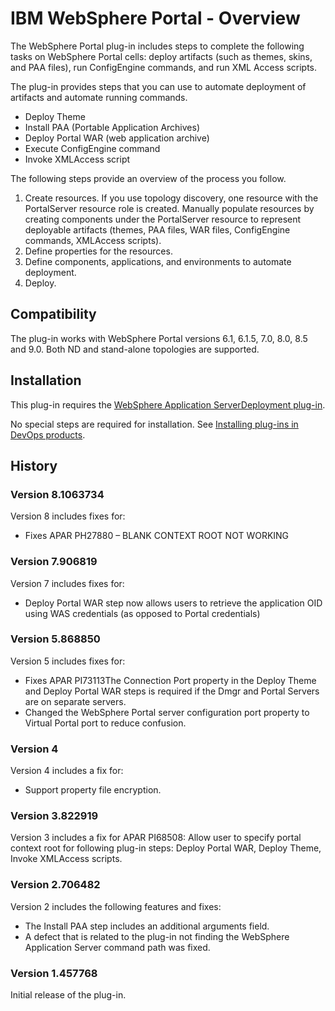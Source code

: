 
# IBM WebSphere Portal - Overview

The WebSphere Portal plug-in includes steps to complete the following tasks on WebSphere Portal cells: deploy artifacts (such as themes, skins, and PAA files), run ConfigEngine commands, and run XML Access scripts.

The plug-in provides steps that you can use to automate deployment of artifacts and automate running commands.

* Deploy Theme
* Install PAA (Portable Application Archives)
* Deploy Portal WAR (web application archive)
* Execute ConfigEngine command
* Invoke XMLAccess script

The following steps provide an overview of the process you follow.

1. Create resources. If you use topology discovery, one resource with the PortalServer resource role is created. Manually populate resources by creating components under the PortalServer resource to represent deployable artifacts (themes, PAA files, WAR files, ConfigEngine commands, XMLAccess scripts).
2. Define properties for the resources.
3. Define components, applications, and environments to automate deployment.
4. Deploy.

## Compatibility

The plug-in works with WebSphere Portal versions 6.1, 6.1.5, 7.0, 8.0, 8.5 and 9.0. Both ND and stand-alone topologies are supported.

## Installation

This plug-in requires the [WebSphere Application ServerDeployment plug-in](https://urbancode.github.io/IBM-UCx-PLUGIN-DOCS/UCD/Websphere/93-2/).

No special steps are required for installation. See [Installing plug-ins in DevOps products](https://community.ibm.com/community/user/wasdevops/blogs/laurel-dickson-bull1/2022/06/13/install-plugins "Installing plug-ins in DevOps products").

## History

### Version 8.1063734

Version 8 includes fixes for:

* Fixes APAR PH27880 – BLANK CONTEXT ROOT NOT WORKING

### Version 7.906819

Version 7 includes fixes for:

* Deploy Portal WAR step now allows users to retrieve the application OID using WAS credentials (as opposed to Portal credentials)

### Version 5.868850

Version 5 includes fixes for:

* Fixes APAR PI73113The Connection Port property in the Deploy Theme and Deploy Portal WAR steps is required if the Dmgr and Portal Servers are on separate servers.
* Changed the WebSphere Portal server configuration port property to Virtual Portal port to reduce confusion.

### Version 4

Version 4 includes a fix for:

* Support property file encryption.

### Version 3.822919

Version 3 includes a fix for APAR PI68508: Allow user to specify portal context root for following plug-in steps: Deploy Portal WAR, Deploy Theme, Invoke XMLAccess scripts.

### Version 2.706482

Version 2 includes the following features and fixes:

* The Install PAA step includes an additional arguments field.
* A defect that is related to the plug-in not finding the WebSphere Application Server command path was fixed.

### Version 1.457768

Initial release of the plug-in.

